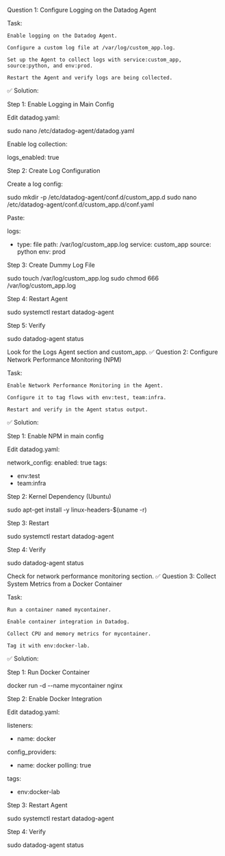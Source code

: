 Question 1: Configure Logging on the Datadog Agent

Task:

    Enable logging on the Datadog Agent.

    Configure a custom log file at /var/log/custom_app.log.

    Set up the Agent to collect logs with service:custom_app, source:python, and env:prod.

    Restart the Agent and verify logs are being collected.

✅ Solution:

Step 1: Enable Logging in Main Config

Edit datadog.yaml:

sudo nano /etc/datadog-agent/datadog.yaml

Enable log collection:

logs_enabled: true

Step 2: Create Log Configuration

Create a log config:

sudo mkdir -p /etc/datadog-agent/conf.d/custom_app.d
sudo nano /etc/datadog-agent/conf.d/custom_app.d/conf.yaml

Paste:

logs:
  - type: file
    path: /var/log/custom_app.log
    service: custom_app
    source: python
    env: prod

Step 3: Create Dummy Log File

sudo touch /var/log/custom_app.log
sudo chmod 666 /var/log/custom_app.log

Step 4: Restart Agent

sudo systemctl restart datadog-agent

Step 5: Verify

sudo datadog-agent status

Look for the Logs Agent section and custom_app.
✅ Question 2: Configure Network Performance Monitoring (NPM)

Task:

    Enable Network Performance Monitoring in the Agent.

    Configure it to tag flows with env:test, team:infra.

    Restart and verify in the Agent status output.

✅ Solution:

Step 1: Enable NPM in main config

Edit datadog.yaml:

network_config:
  enabled: true
tags:
  - env:test
  - team:infra

Step 2: Kernel Dependency (Ubuntu)

sudo apt-get install -y linux-headers-$(uname -r)

Step 3: Restart

sudo systemctl restart datadog-agent

Step 4: Verify

sudo datadog-agent status

Check for network performance monitoring section.
✅ Question 3: Collect System Metrics from a Docker Container

Task:

    Run a container named mycontainer.

    Enable container integration in Datadog.

    Collect CPU and memory metrics for mycontainer.

    Tag it with env:docker-lab.

✅ Solution:

Step 1: Run Docker Container

docker run -d --name mycontainer nginx

Step 2: Enable Docker Integration

Edit datadog.yaml:

listeners:
  - name: docker

config_providers:
  - name: docker
    polling: true

tags:
  - env:docker-lab

Step 3: Restart Agent

sudo systemctl restart datadog-agent

Step 4: Verify

sudo datadog-agent status




